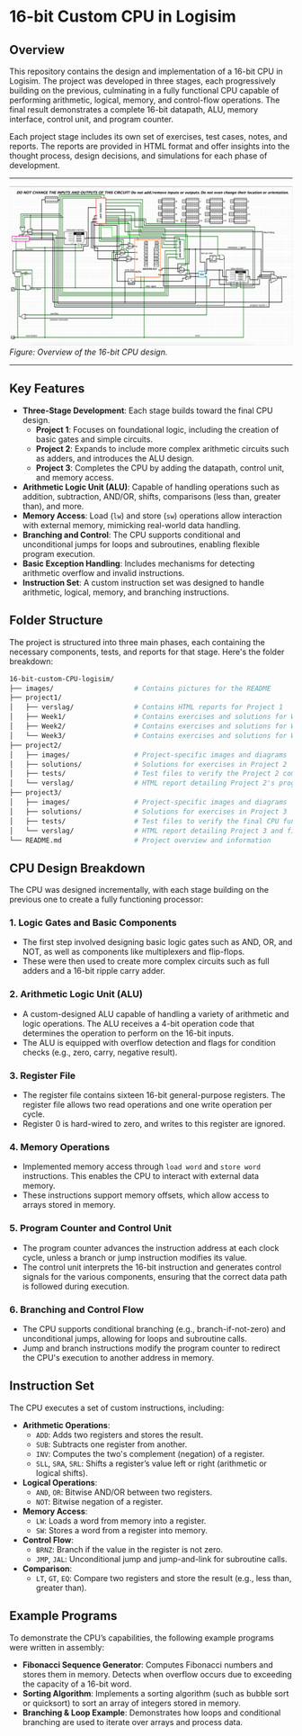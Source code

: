 # 16-bit Custom CPU in Logisim

## Overview
This repository contains the design and implementation of a 16-bit CPU in Logisim. The project was developed in three stages, each progressively building on the previous, culminating in a fully functional CPU capable of performing arithmetic, logical, memory, and control-flow operations. The final result demonstrates a complete 16-bit datapath, ALU, memory interface, control unit, and program counter. 

Each project stage includes its own set of exercises, test cases, notes, and reports. The reports are provided in HTML format and offer insights into the thought process, design decisions, and simulations for each phase of development.


---

![CPU Diagram](./images/full_datapath.png)
*Figure: Overview of the 16-bit CPU design.*

---

## Key Features
- **Three-Stage Development**: Each stage builds toward the final CPU design.
    - **Project 1**: Focuses on foundational logic, including the creation of basic gates and simple circuits.
    - **Project 2**: Expands to include more complex arithmetic circuits such as adders, and introduces the ALU design.
    - **Project 3**: Completes the CPU by adding the datapath, control unit, and memory access.
- **Arithmetic Logic Unit (ALU)**: Capable of handling operations such as addition, subtraction, AND/OR, shifts, comparisons (less than, greater than), and more.
- **Memory Access**: Load (`lw`) and store (`sw`) operations allow interaction with external memory, mimicking real-world data handling.
- **Branching and Control**: The CPU supports conditional and unconditional jumps for loops and subroutines, enabling flexible program execution.
- **Basic Exception Handling**: Includes mechanisms for detecting arithmetic overflow and invalid instructions.
- **Instruction Set**: A custom instruction set was designed to handle arithmetic, logical, memory, and branching instructions.

## Folder Structure
The project is structured into three main phases, each containing the necessary components, tests, and reports for that stage. Here's the folder breakdown:
```bash
16-bit-custom-CPU-logisim/
├── images/                    # Contains pictures for the README
├── project1/
│   ├── verslag/               # Contains HTML reports for Project 1
│   ├── Week1/                 # Contains exercises and solutions for Week 1
│   ├── Week2/                 # Contains exercises and solutions for Week 2
│   └── Week3/                 # Contains exercises and solutions for Week 3
├── project2/
│   ├── images/                # Project-specific images and diagrams
│   ├── solutions/             # Solutions for exercises in Project 2
│   ├── tests/                 # Test files to verify the Project 2 components
│   └── verslag/               # HTML report detailing Project 2's progress
├── project3/
│   ├── images/                # Project-specific images and diagrams
│   ├── solutions/             # Solutions for exercises in Project 3
│   ├── tests/                 # Test files to verify the final CPU functionality
│   └── verslag/               # HTML report detailing Project 3 and final CPU design
└── README.md                  # Project overview and information
```

## CPU Design Breakdown
The CPU was designed incrementally, with each stage building on the previous one to create a fully functioning processor:

### 1. **Logic Gates and Basic Components**
   - The first step involved designing basic logic gates such as AND, OR, and NOT, as well as components like multiplexers and flip-flops.
   - These were then used to create more complex circuits such as full adders and a 16-bit ripple carry adder.

### 2. **Arithmetic Logic Unit (ALU)**
   - A custom-designed ALU capable of handling a variety of arithmetic and logic operations. The ALU receives a 4-bit operation code that determines the operation to perform on the 16-bit inputs.
   - The ALU is equipped with overflow detection and flags for condition checks (e.g., zero, carry, negative result).

### 3. **Register File**
   - The register file contains sixteen 16-bit general-purpose registers. The register file allows two read operations and one write operation per cycle.
   - Register 0 is hard-wired to zero, and writes to this register are ignored.

### 4. **Memory Operations**
   - Implemented memory access through `load word` and `store word` instructions. This enables the CPU to interact with external data memory.
   - These instructions support memory offsets, which allow access to arrays stored in memory.

### 5. **Program Counter and Control Unit**
   - The program counter advances the instruction address at each clock cycle, unless a branch or jump instruction modifies its value.
   - The control unit interprets the 16-bit instruction and generates control signals for the various components, ensuring that the correct data path is followed during execution.

### 6. **Branching and Control Flow**
   - The CPU supports conditional branching (e.g., branch-if-not-zero) and unconditional jumps, allowing for loops and subroutine calls.
   - Jump and branch instructions modify the program counter to redirect the CPU's execution to another address in memory.

## Instruction Set
The CPU executes a set of custom instructions, including:
- **Arithmetic Operations**:
  - `ADD`: Adds two registers and stores the result.
  - `SUB`: Subtracts one register from another.
  - `INV`: Computes the two's complement (negation) of a register.
  - `SLL`, `SRA`, `SRL`: Shifts a register’s value left or right (arithmetic or logical shifts).
- **Logical Operations**:
  - `AND`, `OR`: Bitwise AND/OR between two registers.
  - `NOT`: Bitwise negation of a register.
- **Memory Access**:
  - `LW`: Loads a word from memory into a register.
  - `SW`: Stores a word from a register into memory.
- **Control Flow**:
  - `BRNZ`: Branch if the value in the register is not zero.
  - `JMP`, `JAL`: Unconditional jump and jump-and-link for subroutine calls.
- **Comparison**:
  - `LT`, `GT`, `EQ`: Compare two registers and store the result (e.g., less than, greater than).

## Example Programs
To demonstrate the CPU’s capabilities, the following example programs were written in assembly:
- **Fibonacci Sequence Generator**: Computes Fibonacci numbers and stores them in memory. Detects when overflow occurs due to exceeding the capacity of a 16-bit word.
- **Sorting Algorithm**: Implements a sorting algorithm (such as bubble sort or quicksort) to sort an array of integers stored in memory.
- **Branching & Loop Example**: Demonstrates how loops and conditional branching are used to iterate over arrays and process data.